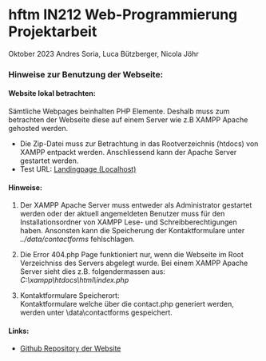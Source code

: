 # hftm IN212 Web-Programmierung Projektarbeit
Oktober 2023
Andres Soria, Luca Bützberger, Nicola Jöhr

### Hinweise zur Benutzung der Webseite:

#### Website lokal betrachten:
Sämtliche Webpages beinhalten PHP Elemente. Deshalb muss zum betrachten der Webseite diese auf einem Server wie z.B XAMPP Apache gehosted werden.

- Die Zip-Datei muss zur Betrachtung in das Rootverzeichnis (htdocs) von XAMPP entpackt werden. Anschliessend kann der Apache Server gestartet werden.
- Test URL:  [Landingpage (Localhost)](http://localhost/html/index.php)

#### Hinweise: 
1. Der XAMPP Apache Server muss entweder als Administrator gestartet werden oder der aktuell angemeldeten Benutzer muss für den Installationsordner von XAMPP Lese- und Schreibberechtigungen haben. Ansonsten kann die Speicherung der Kontaktformulare unter *../data/contactforms* fehlschlagen. </br>

2. Die Error 404.php Page funktioniert nur, wenn die Webseite im Root Verzeichniss des Servers abgelegt wurde. Bei einem XAMPP Apache Server sieht dies z.B. folgendermassen aus:</br>
*C:\xampp\htdocs\html\index.php*</br>

1. Kontaktformulare Speicherort:</br>
Kontaktformulare welche über die contact.php generiert werden, werden unter \data\contactforms gespeichert.</br>



#### Links:
- [Github Repository der Website](https://github.com/TukaWarrior/hftm_Web-Programmierung_Projektarbeit)